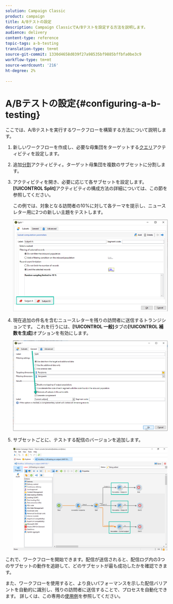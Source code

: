 ```yaml
---
solution: Campaign Classic
product: campaign
title: A/Bテストの設定
description: Campaign ClassicでA/Bテストを設定する方法を説明します。
audience: delivery
content-type: reference
topic-tags: a-b-testing
translation-type: tm+mt
source-git-commit: 1330d4658d039f27a98535bf9885bffbfa0be3c9
workflow-type: tm+mt
source-wordcount: '216'
ht-degree: 2%

---
```



# A/Bテストの設定{#configuring-a-b-testing}

ここでは、A/Bテストを実行するワークフローを構築する方法について説明します。

1. 新しいワークフローを作成し、必要な母集団をターゲットする[クエリ](../../workflow/using/query.md)アクティビティを設定します。

1. 追加[分割](../../workflow/using/split.md)アクティビティ。ターゲット母集団を複数のサブセットに分割します。

1. アクティビティを開き、必要に応じて各サブセットを設定します。 **[!UICONTROL Split]**&#x200B;アクティビティの構成方法の詳細については、この節を参照してください。

   この例では、対象となる訪問者の10%に対して各テーマを提示し、ニュースレター用に2つの新しい主題をテストします。

   ![](assets/ab-testing-split.png)

1. 現在追加の件名を含むニュースレターを残りの訪問者に送信するトランジションです。 これを行うには、**[!UICONTROL 一般]**&#x200B;タブの&#x200B;**[!UICONTROL 補数を生成]**&#x200B;オプションを有効にします。

   ![](assets/ab-testing-complement.png)

1. サブセットごとに、テストする配信のバージョンを追加します。

   ![](assets/ab-testing-delivery.png)

これで、ワークフローを開始できます。配信が送信されると、配信ログ内の3つのサブセットの動作を追跡して、どのサブセットが最も成功したかを確認できます。

また、ワークフローを使用すると、より良いパフォーマンスを示した配信バリアントを自動的に識別し、残りの訪問者に送信することで、プロセスを自動化できます。 詳しくは、この専用の[使用例](../../delivery/using/a-b-testing-use-case.md)を参照してください。
